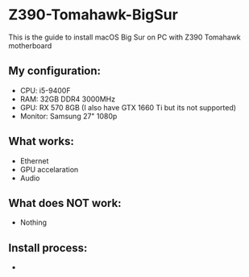 # Z390-Tomahawk-BigSur

This is the guide to install macOS Big Sur on PC with Z390 Tomahawk motherboard

## My configuration:
- CPU: i5-9400F
- RAM: 32GB DDR4 3000MHz
- GPU: RX 570 8GB (I also have GTX 1660 Ti but its not supported)
- Monitor: Samsung 27" 1080p

## What works:
- Ethernet
- GPU accelaration
- Audio

## What does NOT work:
- Nothing

## Install process:
- 
